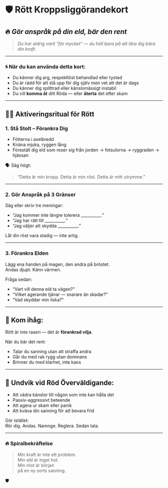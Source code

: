 # 🛡️ Rött Kroppsliggörandekort  
## 🔥 *Gör anspråk på din eld, bär den rent*

> _Du har aldrig varit “för mycket” — du höll bara på att lära dig bära din kraft._

---

### 🌀 När du kan använda detta kort:
- Du känner dig arg, respektlöst behandlad eller tystad  
- Du är rädd för att stå upp för dig själv men vet att det är dags  
- Du känner dig splittrad eller känslomässigt instabil  
- Du vill **komma åt** ditt Röda — eller **återta** det efter skam

---

## 🧍‍♂️ Aktiveringsritual för Rött

### 1. **Stå Stolt – Förankra Dig**

- Fötterna i axelbredd  
- Knäna mjuka, ryggen lång  
- Föreställ dig eld som reser sig från jorden → fotsulorna → ryggraden → hjässan

🗣️ Säg högt:  
> “Detta är min kropp. Detta är min röst. Detta är mitt utrymme.”

---

### 2. **Gör Anspråk på 3 Gränser**

Säg eller skriv tre meningar:
- “Jag kommer inte längre tolerera __________.”  
- “Jag har rätt till __________.”  
- “Jag väljer att skydda __________.”

Låt din röst vara stadig — inte artig.

---

### 3. **Förankra Elden**

Lägg ena handen på magen, den andra på bröstet.  
Andas djupt. Känn värmen.

Fråga sedan:
- “Vart vill denna eld ta vägen?”  
- “Vilket agerande tjänar — snarare än skadar?”  
- “Vad skyddar min ilska?”

---

## 🧠 Kom ihåg:
Rött är inte raseri — det är **förankrad vilja**.

När du bär det rent:
- Talar du sanning utan att straffa andra  
- Går du med rak rygg utan dominans  
- Brinner du med klarhet, inte kaos

---

## 🚫 Undvik vid Röd Överväldigande:
- Att vädra känslor till någon som inte kan hålla det  
- Passiv-aggressivt beteende  
- Att agera ur skam eller panik  
- Att kväva din sanning för att bevara frid

Gör istället:  
Rör dig. Andas. Namnge. Reglera. Sedan tala.

---

### 🔥 Spiralbekräftelse

> Min kraft är inte ett problem.  
> Min eld är inget hot.  
> Min röst är början  
> på en ny sorts sanning.

🛡️

